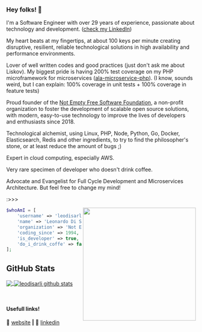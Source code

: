 ### Hey folks! 👋

I'm a Software Engineer with over 29 years of experience, passionate about technology and development. ([check my LinkedIn](https://www.linkedin.com/in/disarli))

My heart beats at my fingertips, at about 100 keys per minute creating disruptive, resilient, reliable technological solutions in high availability and performance environments.

Lover of well written codes and good practices (just don't ask me about Liskov). My biggest pride is having 200% test coverage on my PHP microframework for microservices ([ala-microservice-php]([https://github.com/kiwfy/ala-microservice-php](https://github.com/not-empty/ala-microservice))). (I know, sounds weird, but I can explain: 100% coverage in unit tests + 100% coverage in feature tests)

Proud founder of the [Not Empty Free Software Foundation](https://github.com/not-empty), a non-profit organization to foster the development of scalable open source solutions, with modern, easy-to-use technology to improve the lives of developers and enthusiasts since 2018.

Technological alchemist, using Linux, PHP, Node, Python, Go, Docker, Elasticsearch, Redis and other ingredients, to try to find the philosopher's stone, or at least reduce the amount of bugs ;)

Expert in cloud computing, especially AWS.

Very rare specimen of developer who doesn't drink coffee.

Advocate and Evangelist for Full Cycle Development and Microservices Architecture. But feel free to change my mind!

:>>>

<img align="right" width="300" src="https://raw.github.com/leodisarli/leodisarli/master/assets/programming.gif" />

```php
$whoAmI = [
    'username' => 'leodisarli',
    'name' => 'Leonardo Di Sarli',
    'organization' => 'Not Empty Free Software Foundation',
    'coding_since' => 1994,
    'is_developer' => true,
    'do_i_drink_coffe' => false,
];
```

## **GitHub Stats**

<a href="https://github.com/leodisarli">
  <img align="center" src="https://github-readme-stats.vercel.app/api/top-langs/?username=leodisarli&theme=dracula&hide_langs_below=1&langs_count=10&layout=compact" />
</a>

<a href="https://github.com/leodisarli">
 <img align="center" src="https://github-readme-stats.vercel.app/api?username=leodisarli&show_icons=true&theme=dracula&line_height=27&include_all_commits=1&count_private=true" alt="leodisarli github stats"/>
</a>

[website]: https://disarli.com.br/
[linkedin]: https://www.linkedin.com/in/disarli/
<br>

#### Usefull links!

🏡 [website][website] **|** 
👔 [linkedin][linkedin]
